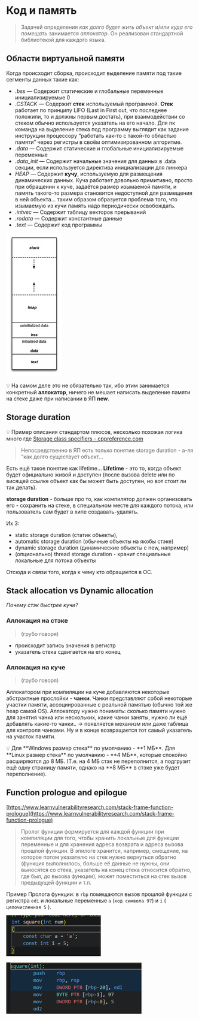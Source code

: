 # Код и память
> Задачей определения *как долго будет жить объект* и/или *куда его помещать* занимается *аллокатор*. Он реализован стандартной библиотекой для каждого языка. 
## Области виртуальной памяти
Когда происходит сборка, происходит выделение памяти под такие сегменты данных такие как:

- *.bss* — Содержит статические и глобальные переменные инициализируемые 0
- *.CSTACK* — Содержит **стек** используемый программой. **Стек** работает по принципу LIFO (Last in First out, что последнее положили, то и должны первым достать), при взаимодействии со стеком обычно используется указатель на его начало. Для пк команда на выделение стека под программу выглядит как задание инструкции процессору “работать как-то с такой-то областью памяти” через регистры в своём оптимизированном алгоритме.
- *.data* — Содержит статические и глобальные инициализируемые переменные
- *.data_init* — Содержит начальные значения для данных в .data секции, если используется директива инициализации для линкера
- *HEAP* — Содержит **кучу**, используемую для размещения динамических данных. Куча работает довольно примитивно, просто при обращении к куче, задаётся размер изымаемой памяти, и память такого-то размера становится недоступной для размещения в ней объекта… таким образом образуется проблема того, что изымаемую из кучи память надо периодически освобождать.
- *.intvec* — Содержит таблицу векторов прерываний
- *.rodata* — Содержит константные данные
- *.text*  — Содержит код программы

![Untitled](image-storage/Untitled%201.png)

💡 На самом деле это не обязательно так, ибо этим занимается конкретный **аллокатор**, ничего не мешает написать выделение памяти на стеке даже при написании в ЯП **new**.

## Storage duration

💡 Пример описания стандартом плюсов, несколько похожая логика много где
[Storage class specifiers - cppreference.com](https://en.cppreference.com/w/cpp/language/storage_duration)


> Непосредственно в ЯП есть только понятие storage duration - а-ля “как долго существует объект…

Есть ещё такое понятие как lifetime… **Lifetime** - это то, когда объект будет официально живой и доступен (после вызова delete или по висящей ссылке объект как бы может быть доступен, но вот стоит ли так делать).

**storage duration** - больше про то, как компилятор должен организовать его - сохранить на стеке, в специальном месте для каждого потока, или пользователь сам будет в хипе создавать-удалять.

Их 3: 

- static storage duration (статик объекты),
- automatic storage duration (обычные объекты на якобы стэке)
- dynamic storage duration (динамические объекты с new, например)
- (опционально) thread storage duration - хранит специальные локальные для потока объекты

Отсюда и связи того, когда к чему кто обращается в ОС.

## Stack allocation vs Dynamic allocation

*Почему стэк быстрее кучи?*

### Аллокация на стэке

> (грубо говоря)
- происходит запись значения в регистр
- указатель стека сдвигается на его конец

### Аллокация на куче

> (грубо говоря)

Аллокатором при компиляции на куче добавляются некоторые абстрактные прослойки - **чанки**. Чанки представляют собой некоторые участки памяти, ассоциированные с реальной памятью (обычно той же heap самой OS). Аллокатору нужно понимать: сколько памяти нужно для занятия чанка или нескольких, какие чанки заняты, нужно ли ещё добавлять какие-то чанки.. → появляется механизм или даже таблица для контроля чанками. Ну и в конце возвращается тот самый указатель на участок памяти.

<aside>
💡 Для **Windows размер стека** по умолчанию - **1 МБ**.
Для **Linux размер стека** по умолчанию - **4 МБ**, которые спокойно расширяются до 8 МБ. (Т.е. на 4 МБ стэк не переполнится, а подгрузит ещё одну страницу памяти, однако на **8 МБ** в стэке уже будет переполнение).

</aside>

## Function prologue and epilogue

[https://www.learnvulnerabilityresearch.com/stack-frame-function-prologue](https://www.learnvulnerabilityresearch.com/stack-frame-function-prologue)

> Пролог функции формируется для каждой функции при компиляции для того, чтобы хранить локальные для функции переменные и для хранения адреса возврата и адреса вызова прошлой функции. 
> В эпилоге хранится, например, смещение, на которое потом указателю на стек нужно вернуться обратно (функция выполнилось, больше её данные не нужны, они выносятся со стека, указатель на конец стека относится обратно, где был, до вызова функции), может поместиться на стек вызов предыдущей функции и т.п.

Пример Пролога функции: в `rbp` помещаются вызов прошлой функции с регистра `edi` и локальные переменные `a` (`код символа 97`) и `i` ( `целочисленная 5` ).

![image.png](image-storage/image.png)

![image.png](image-storage/image%201.png)
